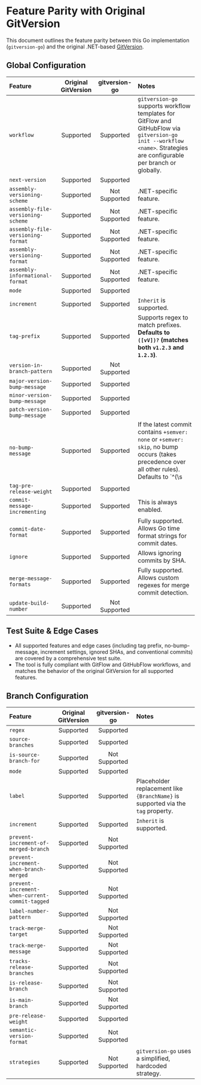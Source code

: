 # Feature Parity with Original GitVersion

This document outlines the feature parity between this Go implementation (`gitversion-go`) and the original .NET-based [GitVersion](https://gitversion.net/).

## Global Configuration

| Feature | Original GitVersion | gitversion-go | Notes |
| :--- | :---: | :---: | :--- |
| `workflow` | Supported | Supported | `gitversion-go` supports workflow templates for GitFlow and GitHubFlow via `gitversion-go init --workflow <name>`. Strategies are configurable per branch or globally. |
| `next-version` | Supported | Supported |  |
| `assembly-versioning-scheme` | Supported | Not Supported | .NET-specific feature. |
| `assembly-file-versioning-scheme` | Supported | Not Supported | .NET-specific feature. |
| `assembly-file-versioning-format` | Supported | Not Supported | .NET-specific feature. |
| `assembly-versioning-format` | Supported | Not Supported | .NET-specific feature. |
| `assembly-informational-format` | Supported | Not Supported | .NET-specific feature. |
| `mode` | Supported | Supported |  |
| `increment` | Supported | Supported | `Inherit` is supported. |
| `tag-prefix` | Supported | Supported | Supports regex to match prefixes. **Defaults to `([vV])?` (matches both `v1.2.3` and `1.2.3`)**. |
| `version-in-branch-pattern` | Supported | Not Supported |  |
| `major-version-bump-message` | Supported | Supported |  |
| `minor-version-bump-message` | Supported | Supported |  |
| `patch-version-bump-message` | Supported | Supported |  |
| `no-bump-message` | Supported | Supported | If the latest commit contains `+semver: none` or `+semver: skip`, no bump occurs (takes precedence over all other rules). Defaults to `^(\\s|\\S)*?(\\+semver:\\s?(none|skip))`. |
| `tag-pre-release-weight` | Supported | Supported |  |
| `commit-message-incrementing` | Supported | Supported | This is always enabled. |
| `commit-date-format` | Supported | Supported | Fully supported. Allows Go time format strings for commit dates. |
| `ignore` | Supported | Supported | Allows ignoring commits by SHA. |
| `merge-message-formats` | Supported | Supported | Fully supported. Allows custom regexes for merge commit detection. |
| `update-build-number` | Supported | Not Supported |  |

## Test Suite & Edge Cases

- All supported features and edge cases (including tag prefix, no-bump-message, increment settings, ignored SHAs, and conventional commits) are covered by a comprehensive test suite.
- The tool is fully compliant with GitFlow and GitHubFlow workflows, and matches the behavior of the original GitVersion for all supported features.

## Branch Configuration

| Feature | Original GitVersion | gitversion-go | Notes |
| :--- | :---: | :---: | :--- |
| `regex` | Supported | Supported |  |
| `source-branches` | Supported | Supported |  |
| `is-source-branch-for` | Supported | Not Supported |  |
| `mode` | Supported | Supported |  |
| `label` | Supported | Supported | Placeholder replacement like `{BranchName}` is supported via the `tag` property. |
| `increment` | Supported | Supported | `Inherit` is supported. |
| `prevent-increment-of-merged-branch` | Supported | Not Supported |  |
| `prevent-increment-when-branch-merged` | Supported | Not Supported |  |
| `prevent-increment-when-current-commit-tagged` | Supported | Not Supported |  |
| `label-number-pattern` | Supported | Not Supported |  |
| `track-merge-target` | Supported | Not Supported |  |
| `track-merge-message` | Supported | Not Supported |  |
| `tracks-release-branches` | Supported | Not Supported |  |
| `is-release-branch` | Supported | Not Supported |  |
| `is-main-branch` | Supported | Not Supported |  |
| `pre-release-weight` | Supported | Supported |  |
| `semantic-version-format` | Supported | Not Supported |  |
| `strategies` | Supported | Not Supported | `gitversion-go` uses a simplified, hardcoded strategy. |
